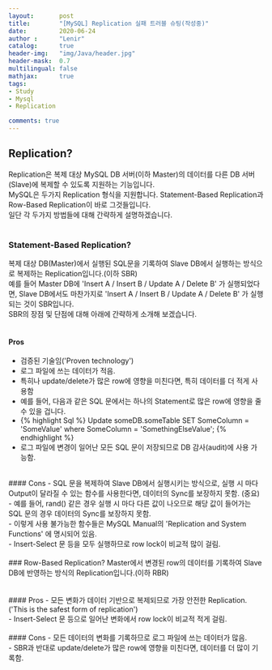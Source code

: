 ```yaml
---
layout:       post
title:        "[MySQL] Replication 실패 트러블 슈팅(작성중)"
date:         2020-06-24
author :      "Lenir"
catalog:      true
header-img:   "img/Java/header.jpg"
header-mask:  0.7
multilingual: false
mathjax:      true
tags:
- Study
- Mysql
- Replication

comments: true
---
```


## Replication?
Replication은 복제 대상 MySQL DB 서버(이하 Master)의 데이터를 다른 DB 서버(Slave)에 복제할 수 있도록 지원하는 기능입니다.<br>
MySQL은 두가지 Replication 형식을 지원합니다. Statement-Based Replication과 Row-Based Replication이 바로 그것들입니다.<br>
일단 각 두가지 방법들에 대해 간략하게 설명하겠습니다.<br>
<br>
### Statement-Based Replication?
복제 대상 DB(Master)에서 실행된 SQL문을 기록하여 Slave DB에서 실행하는 방식으로 복제하는 Replication입니다.(이하 SBR)<br>
예를 들어 Master DB에 'Insert A / Insert B / Update A / Delete B' 가 실행되었다면, Slave DB에서도 마찬가지로 'Insert A / Insert B / Update A / Delete B' 가 실행되는 것이 SBR입니다.<br>
SBR의 장점 및 단점에 대해 아래에 간략하게 소개해 보겠습니다.<br>
<br>
#### Pros
- 검증된 기술임('Proven technology')<br>
- 로그 파일에 쓰는 데이터가 적음.<br>
 - 특히나 update/delete가 많은 row에 영향을 미친다면, 특히 데이터를 더 적게 사용함<br>
 - 예를 들어, 다음과 같은 SQL 문에서는 하나의 Statement로 많은 row에 영향을 줄 수 있을 겁니다.<br>
 - {% highlight Sql %}
 Update someDB.someTable SET SomeColumn = 'SomeValue' where SomeColumn = 'SomethingElseValue';
 {% endhighlight %}<br>
- 로그 파일에 변경이 일어난 모든 SQL 문이 저장되므로 DB 감사(audit)에 사용 가능함.<br>
<br>
#### Cons
- SQL 문을 복제하여 Slave DB에서 실행시키는 방식으로, 실행 시 마다 Output이 달라질 수 있는 함수를 사용한다면, 데이터의 Sync를 보장하지 못함. (중요)<br>
 - 예를 들어, rand() 같은 경우 실행 시 마다 다른 값이 나오므로 해당 값이 들어가는 SQL 문의 경우 데이터의 Sync를 보장하지 못함.<br>
 - 이렇게 사용 불가능한 함수들은 MySQL Manual의 'Replication and System Functions' 에 명시되어 있음.<br>
- Insert-Select 문 등을 모두 실행하므로 row lock이 비교적 많이 걸림.<br>
<br>
### Row-Based Replication?
Master에서 변경된 row의 데이터를 기록하여 Slave DB에 반영하는 방식의 Replication입니다.(이하 RBR)<br>
<br><br>
#### Pros
- 모든 변화가 데이터 기반으로 복제되므로 가장 안전한 Replication. ('This is the safest form of replication')<br>
- Insert-Select 문 등으로 일어난 변화에서 row lock이 비교적 적게 걸림.<br>
<br>
#### Cons
- 모든 데이터의 변화를 기록하므로 로그 파일에 쓰는 데이터가 많음.<br>
 - SBR과 반대로 update/delete가 많은 row에 영향을 미친다면, 데이터를 더 많이 기록함.<br>
